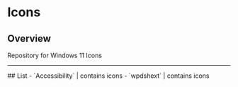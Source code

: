 # Icons
## Overview
Repository for Windows 11 Icons
<hr>
## List
- `Accessibility` | contains icons
- `wpdshext` | contains icons
